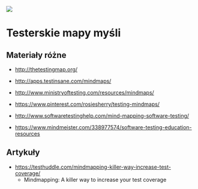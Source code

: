 [![](https://img.shields.io/badge/Facebook-%23TestowanieOprogramowania-blue.svg)](https://www.facebook.com/groups/TestowanieOprogramowania/)


# Testerskie mapy myśli


## Materiały różne

* http://thetestingmap.org/

* http://apps.testinsane.com/mindmaps/

* http://www.ministryoftesting.com/resources/mindmaps/

* https://www.pinterest.com/rosiesherry/testing-mindmaps/

* http://www.softwaretestinghelp.com/mind-mapping-software-testing/

* https://www.mindmeister.com/338977574/software-testing-education-resources


## Artykuły

* https://testhuddle.com/mindmapping-killer-way-increase-test-coverage/
   * Mindmapping: A killer way to increase your test coverage

